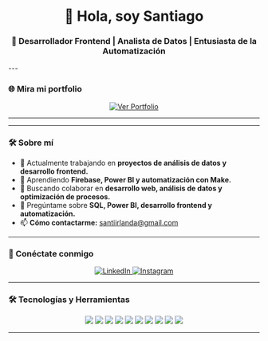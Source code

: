 ### <h1 align="center">👋 Hola, soy Santiago</h1>
<h3 align="center">🚀 Desarrollador Frontend | Analista de Datos | Entusiasta de la Automatización</h3>
---

### 🌐 Mira mi portfolio

<p align="center">
  <a href="https://morandisantiago.github.io/Porfolio/" target="_blank">
    <img src="https://img.shields.io/badge/🌍 Ver Portfolio-000000?style=for-the-badge&logo=github&logoColor=white" alt="Ver Portfolio"/>
  </a>
</p>

---

---

### 🛠 Sobre mí

- 🔭 Actualmente trabajando en **proyectos de análisis de datos y desarrollo frontend.**
- 🌱 Aprendiendo **Firebase, Power BI y automatización con Make.**
- 👯 Buscando colaborar en **desarrollo web, análisis de datos y optimización de procesos.**
- 💬 Pregúntame sobre **SQL, Power BI, desarrollo frontend y automatización.**
- 📫 **Cómo contactarme:** santiirlanda@gmail.com

---

### 🚀 Conéctate conmigo
<p align="center">
  <a href="https://www.linkedin.com/in/santiago-morandi-736660263/" target="_blank">
    <img src="https://img.shields.io/badge/LinkedIn-0077B5?style=for-the-badge&logo=linkedin&logoColor=white" alt="LinkedIn"/>
  </a>
  <a href="https://instagram.com/morandisanti" target="_blank">
    <img src="https://img.shields.io/badge/Instagram-E4405F?style=for-the-badge&logo=instagram&logoColor=white" alt="Instagram"/>
  </a>
</p>

---

### 🛠 Tecnologías y Herramientas
<p align="center">
  <img src="https://img.shields.io/badge/HTML5-E34F26?style=for-the-badge&logo=html5&logoColor=white" />
  <img src="https://img.shields.io/badge/CSS3-1572B6?style=for-the-badge&logo=css3&logoColor=white" />
  <img src="https://img.shields.io/badge/JavaScript-F7DF1E?style=for-the-badge&logo=javascript&logoColor=black" />
  <img src="https://img.shields.io/badge/Bootstrap-7952B3?style=for-the-badge&logo=bootstrap&logoColor=white" />
  <img src="https://img.shields.io/badge/Node.js-339933?style=for-the-badge&logo=node.js&logoColor=white" />
  <img src="https://img.shields.io/badge/SQL-4479A1?style=for-the-badge&logo=mysql&logoColor=white" />
  <img src="https://img.shields.io/badge/Python-3776AB?style=for-the-badge&logo=python&logoColor=white" />
  <img src="https://img.shields.io/badge/Power%20BI-F2C811?style=for-the-badge&logo=powerbi&logoColor=black" />
  <img src="https://img.shields.io/badge/Git-F05032?style=for-the-badge&logo=git&logoColor=white" />
  <img src="https://img.shields.io/badge/Firebase-FFCA28?style=for-the-badge&logo=firebase&logoColor=black" />
</p>

---
